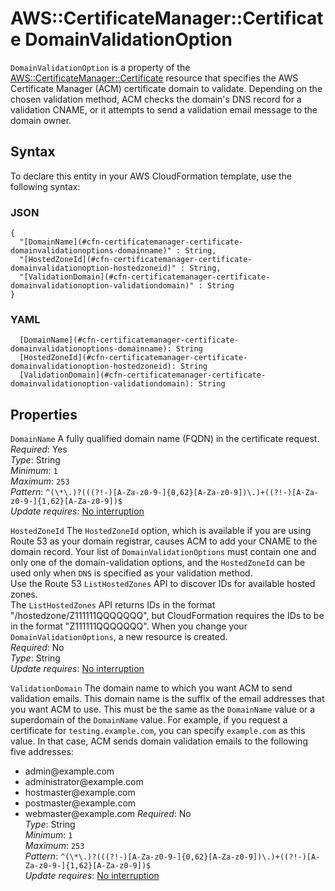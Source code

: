 # AWS::CertificateManager::Certificate DomainValidationOption<a name="aws-properties-certificatemanager-certificate-domainvalidationoption"></a>

 `DomainValidationOption` is a property of the [AWS::CertificateManager::Certificate](https://docs.aws.amazon.com/AWSCloudFormation/latest/UserGuide/aws-resource-certificatemanager-certificate.html) resource that specifies the AWS Certificate Manager \(ACM\) certificate domain to validate\. Depending on the chosen validation method, ACM checks the domain's DNS record for a validation CNAME, or it attempts to send a validation email message to the domain owner\.

## Syntax<a name="aws-properties-certificatemanager-certificate-domainvalidationoption-syntax"></a>

To declare this entity in your AWS CloudFormation template, use the following syntax:

### JSON<a name="aws-properties-certificatemanager-certificate-domainvalidationoption-syntax.json"></a>

```
{
  "[DomainName](#cfn-certificatemanager-certificate-domainvalidationoptions-domainname)" : String,
  "[HostedZoneId](#cfn-certificatemanager-certificate-domainvalidationoption-hostedzoneid)" : String,
  "[ValidationDomain](#cfn-certificatemanager-certificate-domainvalidationoption-validationdomain)" : String
}
```

### YAML<a name="aws-properties-certificatemanager-certificate-domainvalidationoption-syntax.yaml"></a>

```
  [DomainName](#cfn-certificatemanager-certificate-domainvalidationoptions-domainname): String
  [HostedZoneId](#cfn-certificatemanager-certificate-domainvalidationoption-hostedzoneid): String
  [ValidationDomain](#cfn-certificatemanager-certificate-domainvalidationoption-validationdomain): String
```

## Properties<a name="aws-properties-certificatemanager-certificate-domainvalidationoption-properties"></a>

`DomainName`  <a name="cfn-certificatemanager-certificate-domainvalidationoptions-domainname"></a>
A fully qualified domain name \(FQDN\) in the certificate request\.  
*Required*: Yes  
*Type*: String  
*Minimum*: `1`  
*Maximum*: `253`  
*Pattern*: `^(\*\.)?(((?!-)[A-Za-z0-9-]{0,62}[A-Za-z0-9])\.)+((?!-)[A-Za-z0-9-]{1,62}[A-Za-z0-9])$`  
*Update requires*: [No interruption](https://docs.aws.amazon.com/AWSCloudFormation/latest/UserGuide/using-cfn-updating-stacks-update-behaviors.html#update-no-interrupt)

`HostedZoneId`  <a name="cfn-certificatemanager-certificate-domainvalidationoption-hostedzoneid"></a>
The `HostedZoneId` option, which is available if you are using Route 53 as your domain registrar, causes ACM to add your CNAME to the domain record\. Your list of `DomainValidationOptions` must contain one and only one of the domain\-validation options, and the `HostedZoneId` can be used only when `DNS` is specified as your validation method\.  
Use the Route 53 `ListHostedZones` API to discover IDs for available hosted zones\.  
The `ListHostedZones` API returns IDs in the format "/hostedzone/Z111111QQQQQQQ", but CloudFormation requires the IDs to be in the format "Z111111QQQQQQQ"\.
When you change your `DomainValidationOptions`, a new resource is created\.  
*Required*: No  
*Type*: String  
*Update requires*: [No interruption](https://docs.aws.amazon.com/AWSCloudFormation/latest/UserGuide/using-cfn-updating-stacks-update-behaviors.html#update-no-interrupt)

`ValidationDomain`  <a name="cfn-certificatemanager-certificate-domainvalidationoption-validationdomain"></a>
The domain name to which you want ACM to send validation emails\. This domain name is the suffix of the email addresses that you want ACM to use\. This must be the same as the `DomainName` value or a superdomain of the `DomainName` value\. For example, if you request a certificate for `testing.example.com`, you can specify `example.com` as this value\. In that case, ACM sends domain validation emails to the following five addresses:  
+ admin@example\.com
+ administrator@example\.com
+ hostmaster@example\.com
+ postmaster@example\.com
+ webmaster@example\.com
*Required*: No  
*Type*: String  
*Minimum*: `1`  
*Maximum*: `253`  
*Pattern*: `^(\*\.)?(((?!-)[A-Za-z0-9-]{0,62}[A-Za-z0-9])\.)+((?!-)[A-Za-z0-9-]{1,62}[A-Za-z0-9])$`  
*Update requires*: [No interruption](https://docs.aws.amazon.com/AWSCloudFormation/latest/UserGuide/using-cfn-updating-stacks-update-behaviors.html#update-no-interrupt)